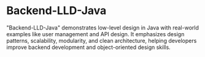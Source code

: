# Backend-LLD-Java
"Backend-LLD-Java" demonstrates low-level design in Java with real-world examples like user management and API design. It emphasizes design patterns, scalability, modularity, and clean architecture, helping developers improve backend development and object-oriented design skills.
